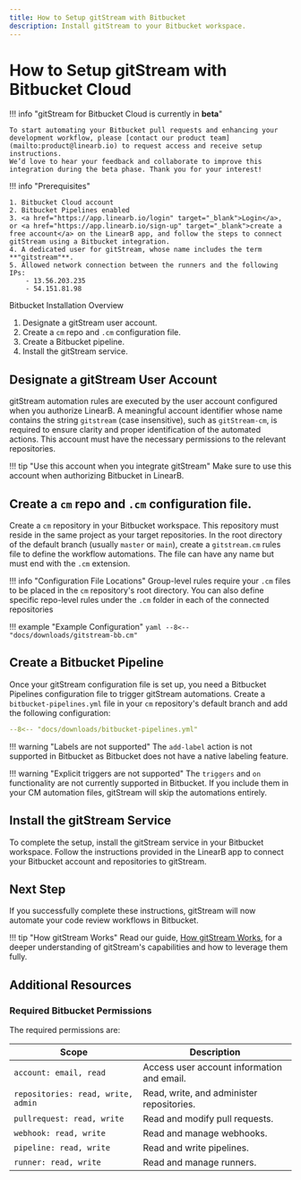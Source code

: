 ```yaml
---
title: How to Setup gitStream with Bitbucket
description: Install gitStream to your Bitbucket workspace.
---
```

# How to Setup gitStream with Bitbucket Cloud

!!! info "gitStream for Bitbucket Cloud is currently in **beta**"

    To start automating your Bitbucket pull requests and enhancing your development workflow, please [contact our product team](mailto:product@linearb.io) to request access and receive setup instructions.
    We’d love to hear your feedback and collaborate to improve this integration during the beta phase. Thank you for your interest!

!!! info "Prerequisites"

    1. Bitbucket Cloud account
    2. Bitbucket Pipelines enabled
    3. <a href="https://app.linearb.io/login" target="_blank">Login</a>, or <a href="https://app.linearb.io/sign-up" target="_blank">create a free account</a> on the LinearB app, and follow the steps to connect gitStream using a Bitbucket integration.
    4. A dedicated user for gitStream, whose name includes the term **"gitstream"**.
    5. Allowed network connection between the runners and the following IPs:
        - 13.56.203.235
        - 54.151.81.98

Bitbucket Installation Overview

1. Designate a gitStream user account.
2. Create a `cm` repo and `.cm` configuration file.
3. Create a Bitbucket pipeline.
4. Install the gitStream service.

## Designate a gitStream User Account

gitStream automation rules are executed by the user account configured when you authorize LinearB. A meaningful account identifier whose name contains the string `gitstream` (case insensitive), such as `gitStream-cm`, is required to ensure clarity and proper identification of the automated actions. This account must have the necessary permissions to the relevant repositories.

!!! tip "Use this account when you integrate gitStream"
    Make sure to use this account when authorizing Bitbucket in LinearB.

## Create a `cm` repo and `.cm` configuration file.

Create a `cm` repository in your Bitbucket workspace. This repository must reside in the same project as your target repositories. In the root directory of the default branch (usually `master` or `main`), create a `gitstream.cm` rules file to define the workflow automations. The file can have any name but must end with the `.cm` extension.

!!! info "Configuration File Locations"
	Group-level rules require your `.cm` files to be placed in the `cm` repository's root directory.
	You can also define specific repo-level rules under the `.cm` folder in each of the connected repositories

!!! example "Example Configuration"
    ```yaml
    --8<-- "docs/downloads/gitstream-bb.cm"
    ```

## Create a Bitbucket Pipeline

Once your gitStream configuration file is set up, you need a Bitbucket Pipelines configuration file to trigger gitStream automations. Create a `bitbucket-pipelines.yml` file in your `cm` repository's default branch and add the following configuration:

```yaml
--8<-- "docs/downloads/bitbucket-pipelines.yml"
```

!!! warning "Labels are not supported"
    The `add-label` action is not supported in Bitbucket as Bitbucket does not have a native labeling feature.

!!! warning "Explicit triggers are not supported"
    The `triggers` and `on` functionality are not currently supported in Bitbucket. If you include them in your CM automation files, gitStream will skip the automations entirely.

## Install the gitStream Service

To complete the setup, install the gitStream service in your Bitbucket workspace. Follow the instructions provided in the LinearB app to connect your Bitbucket account and repositories to gitStream.

## Next Step
If you successfully complete these instructions, gitStream will now automate your code review workflows in Bitbucket.

!!! tip "How gitStream Works"
    Read our guide, [How gitStream Works](/how-it-works/), for a deeper understanding of gitStream's capabilities and how to leverage them fully.

## Additional Resources

### Required Bitbucket Permissions

The required permissions are:


| Scope                                               | Description                                                  |
|-----------------------------------------------------|--------------------------------------------------------------|
| `account: email, read`                              | Access user account information and email.                   |
| `repositories: read, write, admin`                  | Read, write, and administer repositories.                    |
| `pullrequest: read, write`                          | Read and modify pull requests.                               |
| `webhook: read, write`                              | Read and manage webhooks.                                    |
| `pipeline: read, write`                             | Read and write pipelines.                                    |
| `runner: read, write`                               | Read and manage runners.

</markdown>
